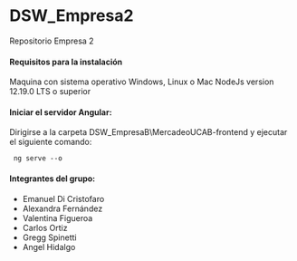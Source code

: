# DSW_Empresa2
Repositorio Empresa 2

#### Requisitos para la instalación
Maquina con sistema operativo Windows, Linux o Mac
NodeJs version 12.19.0 LTS o superior

#### Iniciar el servidor Angular: 
Dirigirse a la carpeta DSW_EmpresaB\MercadeoUCAB-frontend y ejecutar el siguiente comando:

     ng serve --o

#### Integrantes del grupo:

- Emanuel Di Cristofaro  
- Alexandra Fernández 
- Valentina Figueroa
- Carlos Ortiz
- Gregg Spinetti
- Angel Hidalgo
